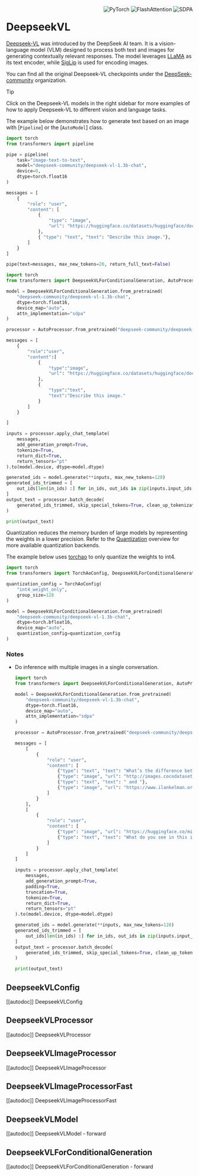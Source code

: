 <!--Copyright 2025 Deepseek AI and The HuggingFace Team. All rights reserved.

Licensed under the Apache License, Version 2.0 (the "License"); you may not use this file except in compliance with
the License. You may obtain a copy of the License at

http://www.apache.org/licenses/LICENSE-2.0

Unless required by applicable law or agreed to in writing, software distributed under the License is distributed on
an "AS IS" BASIS, WITHOUT WARRANTIES OR CONDITIONS OF ANY KIND, either express or implied. See the License for the
specific language governing permissions and limitations under the License.

⚠️ Note that this file is in Markdown but contain specific syntax for our doc-builder (similar to MDX) that may not be
rendered properly in your Markdown viewer.

-->

<div style="float: right;">
    <div class="flex flex-wrap space-x-1">
        <img alt="PyTorch" src="https://img.shields.io/badge/PyTorch-DE3412?style=flat&logo=pytorch&logoColor=white">
        <img alt="FlashAttention" src="https://img.shields.io/badge/%E2%9A%A1%EF%B8%8E%20FlashAttention-eae0c8?style=flat">
        <img alt="SDPA" src="https://img.shields.io/badge/SDPA-DE3412?style=flat&logo=pytorch&logoColor=white">
    </div>
</div>

# DeepseekVL

[Deepseek-VL](https://arxiv.org/abs/2403.05525) was introduced by the DeepSeek AI team. It is a vision-language model (VLM) designed to process both text and images for generating contextually relevant responses. The model leverages [LLaMA](./llama) as its text encoder, while [SigLip](./siglip) is used for encoding images.

You can find all the original Deepseek-VL checkpoints under the [DeepSeek-community](https://huggingface.co/deepseek-community) organization.

> [!TIP]
> Click on the Deepseek-VL models in the right sidebar for more examples of how to apply Deepseek-VL to different vision and language tasks.

The example below demonstrates how to generate text based on an image with [`Pipeline`] or the [`AutoModel`] class.

<hfoptions id="usage">
<hfoption id="Pipeline">

```py
import torch
from transformers import pipeline

pipe = pipeline(
    task="image-text-to-text",
    model="deepseek-community/deepseek-vl-1.3b-chat",
    device=0,
    dtype=torch.float16
)

messages = [
    {
        "role": "user",
        "content": [
            {
                "type": "image",
                "url": "https://huggingface.co/datasets/huggingface/documentation-images/resolve/main/pipeline-cat-chonk.jpeg",
            },
            { "type": "text", "text": "Describe this image."},
        ]
    }
]

pipe(text=messages, max_new_tokens=20, return_full_text=False)
```
</hfoption>

<hfoption id="AutoModel">

```py
import torch
from transformers import DeepseekVLForConditionalGeneration, AutoProcessor

model = DeepseekVLForConditionalGeneration.from_pretrained(
    "deepseek-community/deepseek-vl-1.3b-chat",
    dtype=torch.float16,
    device_map="auto",
    attn_implementation="sdpa"
)

processor = AutoProcessor.from_pretrained("deepseek-community/deepseek-vl-1.3b-chat")

messages = [
    {
        "role":"user",
        "content":[
            {
                "type":"image",
                "url": "https://huggingface.co/datasets/huggingface/documentation-images/resolve/main/pipeline-cat-chonk.jpeg"
            },
            {
                "type":"text",
                "text":"Describe this image."
            }
        ]
    }

]

inputs = processor.apply_chat_template(
    messages,
    add_generation_prompt=True,
    tokenize=True,
    return_dict=True,
    return_tensors="pt"
).to(model.device, dtype=model.dtype)

generated_ids = model.generate(**inputs, max_new_tokens=128)
generated_ids_trimmed = [
    out_ids[len(in_ids) :] for in_ids, out_ids in zip(inputs.input_ids, generated_ids)
]
output_text = processor.batch_decode(
    generated_ids_trimmed, skip_special_tokens=True, clean_up_tokenization_spaces=False
)

print(output_text)
```
</hfoption>
</hfoptions>

Quantization reduces the memory burden of large models by representing the weights in a lower precision. Refer to the [Quantization](../quantization/overview) overview for more available quantization backends.

The example below uses [torchao](../quantization/torchao) to only quantize the weights to int4.

```python
import torch
from transformers import TorchAoConfig, DeepseekVLForConditionalGeneration, AutoProcessor

quantization_config = TorchAoConfig(
    "int4_weight_only",
    group_size=128
)

model = DeepseekVLForConditionalGeneration.from_pretrained(
    "deepseek-community/deepseek-vl-1.3b-chat",
    dtype=torch.bfloat16,
    device_map="auto",
    quantization_config=quantization_config
)
```
### Notes

- Do inference with multiple images in a single conversation.
    ```py
    import torch
    from transformers import DeepseekVLForConditionalGeneration, AutoProcessor

    model = DeepseekVLForConditionalGeneration.from_pretrained(
        "deepseek-community/deepseek-vl-1.3b-chat",
        dtype=torch.float16,
        device_map="auto",
        attn_implementation="sdpa"
    )

    processor = AutoProcessor.from_pretrained("deepseek-community/deepseek-vl-1.3b-chat")

    messages = [
        [
            {
                "role": "user",
                "content": [
                    {"type": "text", "text": "What’s the difference between"},
                    {"type": "image", "url": "http://images.cocodataset.org/val2017/000000039769.jpg"},
                    {"type": "text", "text": " and "},
                    {"type": "image", "url": "https://www.ilankelman.org/stopsigns/australia.jpg"}
                ]
            }
        ],
        [
            {
                "role": "user",
                "content": [
                    {"type": "image", "url": "https://huggingface.co/microsoft/kosmos-2-patch14-224/resolve/main/snowman.jpg"},
                    {"type": "text", "text": "What do you see in this image?"}
                ]
            }
        ]
    ]

    inputs = processor.apply_chat_template(
        messages,
        add_generation_prompt=True,
        padding=True,
        truncation=True,
        tokenize=True,
        return_dict=True,
        return_tensors="pt"
    ).to(model.device, dtype=model.dtype)

    generated_ids = model.generate(**inputs, max_new_tokens=128)
    generated_ids_trimmed = [
        out_ids[len(in_ids) :] for in_ids, out_ids in zip(inputs.input_ids, generated_ids)
    ]
    output_text = processor.batch_decode(
        generated_ids_trimmed, skip_special_tokens=True, clean_up_tokenization_spaces=False
    )

    print(output_text)
    ```

## DeepseekVLConfig

[[autodoc]] DeepseekVLConfig

## DeepseekVLProcessor

[[autodoc]] DeepseekVLProcessor

## DeepseekVLImageProcessor

[[autodoc]] DeepseekVLImageProcessor

## DeepseekVLImageProcessorFast

[[autodoc]] DeepseekVLImageProcessorFast

## DeepseekVLModel

[[autodoc]] DeepseekVLModel
    - forward

## DeepseekVLForConditionalGeneration

[[autodoc]] DeepseekVLForConditionalGeneration
    - forward
